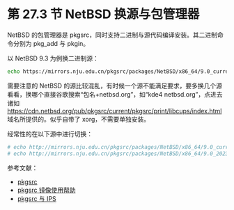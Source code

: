 # 第 27.3 节 NetBSD 换源与包管理器


NetBSD 的包管理器是 pkgsrc，同时支持二进制与源代码编译安装。其二进制命令分别为 pkg_add 与 pkgin。

以 NetBSD 9.3 为例换二进制源：

```sh
echo https://mirrors.nju.edu.cn/pkgsrc/packages/NetBSD/x86_64/9.0_current/All/  > /usr/pkg/etc/pkgin/repositories.epositories.conf
```

需要注意的 NetBSD 的源比较混乱，有时候一个源不能满足要求，要多换几个源看看，换哪个直接谷歌搜索“包名+netbsd.org”，如“kde4 netbsd.org”，点进去诸如 <https://cdn.netbsd.org/pub/pkgsrc/current/pkgsrc/print/libcups/index.html> 域名所提供的。似乎自带了 xorg，不需要单独安装。

经常性的在以下源中进行切换：

```sh
# echo http://mirrors.nju.edu.cn/pkgsrc/packages/NetBSD/x86_64/9.0_current/All/  > /usr/pkg/etc/pkgin/repositories.cpositories.conf
# echo http://mirrors.nju.edu.cn/pkgsrc/packages/NetBSD/x86_64/9.0_2023Q2/All/  > /usr/pkg/etc/pkgin/repositories.conf
```

参考文献：

- [pkgsrc](https://www.pkgsrc.org/)
- [pkgsrc 镜像使用帮助](https://mirrors.tuna.tsinghua.edu.cn/help/pkgsrc/)
- [pkgsrc 与 IPS](https://nanxiao.me/pkgsrc-ang-ips/)
